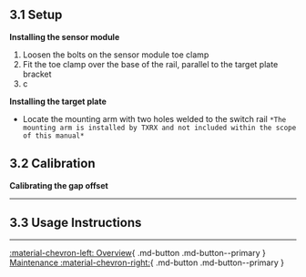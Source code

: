 ## 3.1 Setup

**Installing the sensor module**

1. Loosen the bolts on the sensor module toe clamp
2. Fit the toe clamp over the base of the rail, parallel to the target plate bracket
3. c

**Installing the target plate**

* Locate the mounting arm with two holes welded to the switch rail
``*The mounting arm is installed by TXRX and not included within the scope of this manual*``

## 3.2 Calibration

**Calibrating the gap offset**

---

## 3.3 Usage Instructions

---

[:material-chevron-left: Overview](switchgap_overview.md){ .md-button .md-button--primary }  [Maintenance :material-chevron-right:](switchgap_maintenance.md){ .md-button .md-button--primary } 
